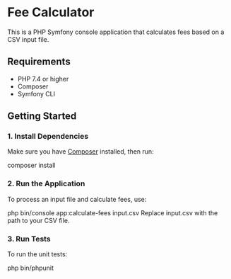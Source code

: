 # Fee Calculator

This is a PHP Symfony console application that calculates fees based on a CSV input file.

## Requirements

- PHP 7.4 or higher
- Composer
- Symfony CLI

## Getting Started

### 1. Install Dependencies

Make sure you have [Composer](https://getcomposer.org/) installed, then run:

composer install

### 2. Run the Application
To process an input file and calculate fees, use:

php bin/console app:calculate-fees input.csv
Replace input.csv with the path to your CSV file.

### 3. Run Tests
To run the unit tests:

php bin/phpunit